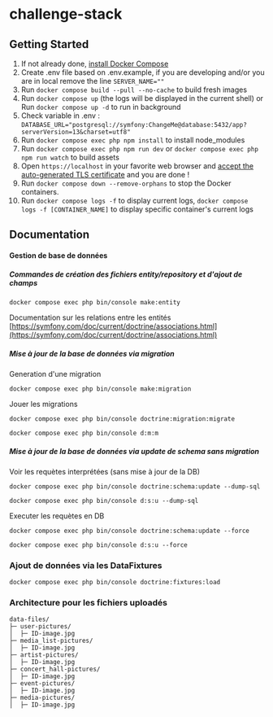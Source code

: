 # challenge-stack

## Getting Started

1. If not already done, [install Docker Compose](https://docs.docker.com/compose/install/)
2. Create .env file based on .env.example, if you are developing and/or you are in local remove the line `SERVER_NAME=""`
3. Run `docker compose build --pull --no-cache` to build fresh images
4. Run `docker compose up` (the logs will be displayed in the current shell) or Run `docker compose up -d` to run in background
5. Check variable in .env : `DATABASE_URL="postgresql://symfony:ChangeMe@database:5432/app?serverVersion=13&charset=utf8"`
6. Run `docker compose exec php npm install` to install node_modules
7.  Run `docker compose exec php npm run dev` or `docker compose exec php npm run watch` to build assets
8. Open `https://localhost` in your favorite web browser and [accept the auto-generated TLS certificate](https://stackoverflow.com/a/15076602/1352334) and you are done !
9. Run `docker compose down --remove-orphans` to stop the Docker containers.
10. Run `docker compose logs -f` to display current logs, `docker compose logs -f [CONTAINER_NAME]` to display specific container's current logs

## Documentation 
#### Gestion de base de données
##### Commandes de création des fichiers entity/repository et d'ajout de champs
`docker compose exec php bin/console make:entity`

Documentation sur les relations entre les entités [https://symfony.com/doc/current/doctrine/associations.html](https://symfony.com/doc/current/doctrine/associations.html)

##### Mise à jour de la base de données via migration
Generation d'une migration 

`docker compose exec php bin/console make:migration`

Jouer les migrations 

`docker compose exec php bin/console doctrine:migration:migrate`

`docker compose exec php bin/console d:m:m`

##### Mise à jour de la base de données via update de schema sans migration
Voir les requètes interprétées (sans mise à jour de la DB)

`docker compose exec php bin/console doctrine:schema:update --dump-sql`

`docker compose exec php bin/console d:s:u --dump-sql`

Executer les requètes en DB

`docker compose exec php bin/console doctrine:schema:update --force`

`docker compose exec php bin/console d:s:u --force`

### Ajout de données via les DataFixtures

`docker compose exec php bin/console doctrine:fixtures:load`

### Architecture pour les fichiers uploadés

`data-files/` <br />
`├─ user-pictures/`<br />
`│  ├─ ID-image.jpg`<br />
`├─ media_list-pictures/`<br />
`│  ├─ ID-image.jpg`<br />
`├─ artist-pictures/`<br />
`│  ├─ ID-image.jpg`<br />
`├─ concert_hall-pictures/`<br />
`│  ├─ ID-image.jpg`<br />
`├─ event-pictures/`<br />
`│  ├─ ID-image.jpg`<br />
`├─ media-pictures/`<br />
`│  ├─ ID-image.jpg`<br />
